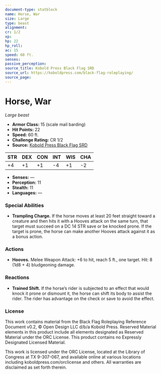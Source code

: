 ```yaml
---
document-type: statblock
name: Horse, War
size: Large
type: beast
alignment: 
cr: 1/2
xp: 
hp: 22
hp_roll: 
ac: 15
speed: 60 ft.
senses: 
passive_perception: 
source_title: Kobold Press Black Flag SRD
source_url: https://koboldpress.com/black-flag-roleplaying/
source_page: 
---
```


# Horse, War

*Large beast*

- **Armor Class:** 15 (scale mail barding)
- **Hit Points:** 22
- **Speed:** 60 ft.
- **Challenge Rating:** CR 1/2
- **Source:** [Kobold Press Black Flag SRD](https://koboldpress.com/black-flag-roleplaying/)

| STR | DEX | CON | INT | WIS | CHA |
| --- | --- | --- | --- | --- | --- |
| +4 | +1 | +1 | -4 | +1 | -2 |

- **Senses:** —
- **Perception:** 11
- **Stealth:** 11
- **Languages:** —

### Special Abilities

- **Trampling Charge.** If the horse moves at least 20 feet straight toward a creature and then hits it with a Hooves attack on the same turn, that target must succeed on a DC 14 STR save or be knocked prone. If the target is prone, the horse can make another Hooves attack against it as a bonus action.

### Actions

- **Hooves.** Melee Weapon Attack: +6 to hit, reach 5 ft., one target. Hit: 8 (1d8 + 4) bludgeoning damage.

### Reactions

- **Trained Shift.** If the horse’s rider is subjected to an effect that would knock it prone or dismount it, the horse can shift its body to assist the rider. The rider has advantage on the check or save to avoid the effect.

### License

This work contains material from the Black Flag Roleplaying Reference Document v0.2, © Open Design LLC d/b/a Kobold Press. Reserved Material elements in this product include all elements designated as Reserved Material under the ORC License. This product contains no Expressly Designated Licensed Material.

This work is licensed under the ORC License, located at the Library of Congress at TX 9-307-067, and available online at various locations including koboldpress.com/orclicense and others. All warranties are disclaimed as set forth therein.
